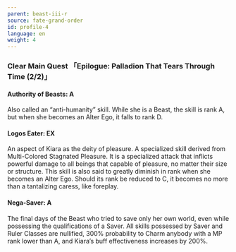 ```yaml
---
parent: beast-iii-r
source: fate-grand-order
id: profile-4
language: en
weight: 4
---
```


### Clear Main Quest 「Epilogue: Palladion That Tears Through Time (2/2)」

#### Authority of Beasts: A

Also called an “anti-humanity” skill.
While she is a Beast, the skill is rank A, but when she becomes an Alter Ego, it falls to rank D.

#### Logos Eater: EX

An aspect of Kiara as the deity of pleasure.
A specialized skill derived from Multi-Colored Stagnated Pleasure.
It is a specialized attack that inflicts powerful damage to all beings that capable of pleasure, no matter their size or structure. This skill is also said to greatly diminish in rank when she becomes an Alter Ego. Should its rank be reduced to C, it becomes no more than a tantalizing caress, like foreplay.

#### Nega-Saver: A

The final days of the Beast who tried to save only her own world, even while possessing the qualifications of a Saver.
All skills possessed by Saver and Ruler Classes are nullified, 300% probability to Charm anybody with a MP rank lower than A, and Kiara’s buff effectiveness increases by 200%.
